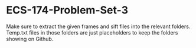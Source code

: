# ECS-174-Problem-Set-3
Make sure to extract the given frames and sift files into the relevant folders. Temp.txt files in those folders are just placeholders to keep the folders showing on Github.

